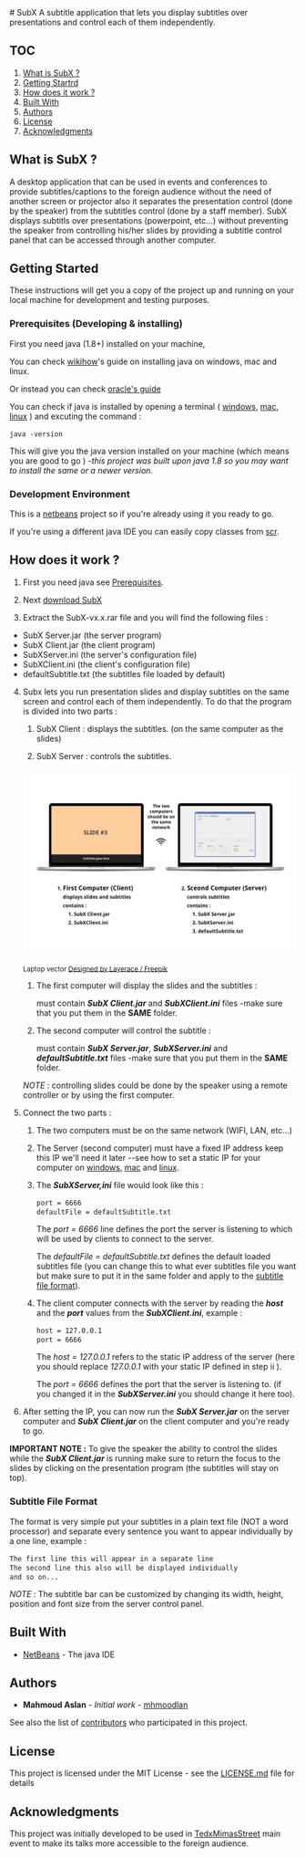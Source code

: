 <link href="https://afeld.github.io/emoji-css/emoji.css" rel="stylesheet">
# SubX
A subtitle application that lets you display subtitles over presentations and control each of them independently.

## TOC
1. [What is SubX ?](http://mhmoodlan.github.io/SubX/#what-is-subx-)
2. [Getting Startrd](http://mhmoodlan.github.io/SubX/#getting-started)
3. [How does it work ?](http://mhmoodlan.github.io/SubX/#how-does-it-work-)
4. [Built With](http://mhmoodlan.github.io/SubX/#built-with)
5. [Authors](http://mhmoodlan.github.io/SubX/#authors)
6. [License](http://mhmoodlan.github.io/SubX/#license)
7. [Acknowledgments](http://mhmoodlan.github.io/SubX/#acknowledgments)

## What is SubX ?
A desktop application that can be used in events and conferences to provide subtitles/captions to the foreign audience without the need of another screen or projector also it separates the presentation control (done by the speaker) from the subtitles control (done by a staff member).
SubX displays subtitls over presentations (powerpoint, etc...) without preventing the speaker from controlling his/her slides by providing a subtitle control panel that can be accessed through another computer.

## Getting Started

These instructions will get you a copy of the project up and running on your local machine for development and testing purposes.

### Prerequisites (Developing & installing)

First you need java (1.8+) installed on your machine,

You can check [wikihow](http://www.wikihow.com/Install-the-Java-Software-Development-Kit)'s guide on installing java on windows, mac and linux.

Or instead you can check [oracle's guide](https://docs.oracle.com/javase/8/docs/technotes/guides/install/windows_jdk_install.html)  <i class="em em-frog" ></i>

You can check if java is installed by opening a terminal ( [windows](http://www.wikihow.com/Open-the-Command-Prompt-in-Windows), [mac](http://www.wikihow.com/Open-a-Terminal-Window-in-Mac), [linux](http://www.wikihow.com/Open-a-Terminal-Window-in-Ubuntu) ) and excuting the command :
```
java -version
```
This will give you the java version installed on your machine (which means you are good to go <i class="em em---1"></i>) -*this project was built upon java 1.8 so you may want to install the same or a newer version*.

### Development Environment

This is a [netbeans](https://netbeans.org/) project so if you're already using it you ready to go.

If you're using a different java IDE you can easily copy classes from [scr](https://github.com/mhmoodlan/SubX/tree/master/src).

## How does it work ?
1. First you need java see [Prerequisites](http://mhmoodlan.github.io/SubX/#prerequisites-developing--installing).

2. Next [download SubX](https://github.com/mhmoodlan/SubX/releases/latest)

3. Extract the SubX-vx.x.rar file and you will find the following files :

* SubX Server.jar (the server program)
* SubX Client.jar (the client program)
* SubXServer.ini (the server's configuration file)
* SubXClient.ini (the client's configuration file)
* defaultSubtitle.txt (the subtitles file loaded by default)
  
4. Subx lets you run presentation slides and display subtitles on the same screen and control each of them independently. To do that the program is divided into two parts :
    1. SubX Client : displays the subtitles. (on the same computer as the slides)
    
    2. SubX Server : controls the subtitles.
    
    ![description of the two parts](https://raw.githubusercontent.com/mhmoodlan/SubX/master/img/desc-1.jpg)
    
    <sub> Laptop vector [Designed by Layerace / Freepik](http://www.freepik.com) </sub>
    1. The first computer will display the slides and the subtitles : 
      
          must contain _**SubX Client.jar**_ and _**SubXClient.ini**_ files -make sure that you put them in the **SAME** folder.
         
    2. The second computer will control the subtitle : 
    
          must contain _**SubX Server.jar**_, _**SubXServer.ini**_ and _**defaultSubtitle.txt**_ files -make sure that you put them in the **SAME** folder.
    
    _NOTE_ : controlling slides could be done by the speaker using a remote controller or by using the first computer.

5. Connect the two parts :
    1. The two computers must be on the same network (WIFI, LAN, etc...)
    2. The Server (second computer) must have a fixed IP address keep this IP we'll need it later --see how to set a static IP for your computer on [windows](https://www.howtogeek.com/howto/19249/how-to-assign-a-static-ip-address-in-xp-vista-or-windows-7), [mac](https://www.howtogeek.com/howto/22161/how-to-set-up-a-static-ip-in-mac-os-x) and [linux](https://www.howtoforge.com/linux-basics-set-a-static-ip-on-ubuntu).
    3. The _**SubXServer,ini**_ file would look like this :
    
        ```
        port = 6666
        defaultFile = defaultSubtitle.txt
        ```
        The _port = 6666_ line defines the port the server is listening to which will be used by clients to connect to the server.
        
        The _defaultFile = defaultSubtitle.txt_ defines the default loaded subtitles file (you can change this to what ever subtitles file you want but make sure to put it in the same folder and apply to the [subtitle file format](http://mhmoodlan.github.io/SubX/#subtitle-file-format)).
     
     4. The client computer connects with the server by reading the _**host**_ and the _**port**_ values from the _**SubXClient.ini**_, example :
        
        ```
        host = 127.0.0.1
        port = 6666
        ```
        The _host = 127.0.0.1_ refers to the static IP address of the server (here you should replace _127.0.0.1_ with your static IP defined in step ii ).
        
        The _port = 6666_ defines the port that the server is listening to. (if you changed it in the _**SubXServer.ini**_ you should change it here too).
        
6. After setting the IP, you can now run the _**SubX Server.jar**_ on the server computer and _**SubX Client.jar**_ on the client computer and you're ready to go. <i class="em em-confetti_ball"></i>

**IMPORTANT NOTE :** To give the speaker the ability to control the slides while the _**SubX Client.jar**_ is running make sure to return the focus to the slides by clicking on the presentation program (the subtitles will stay on top).

### Subtitle File Format
The format is very simple put your subtitles in a plain text file (NOT a word processor) and separate every sentence you want to appear individually by a one line, example :

```
The first line this will appear in a separate line
The second line this also will be displayed individually
and so on...
```
_NOTE :_ The subtitle bar can be customized by changing its width, height, position and font size from the server control panel.

## Built With
* [NetBeans](https://netbeans.org/) - The java IDE

## Authors

* **Mahmoud Aslan** - *Initial work* - [mhmoodlan](https://github.com/mhmoodlan)

See also the list of [contributors](https://github.com/mhmoodlan/SubX/graphs/contributors) who participated in this project.

## License

This project is licensed under the MIT License - see the [LICENSE.md](https://github.com/mhmoodlan/SubX/blob/master/LICENSE) file for details

## Acknowledgments

This project was initially developed to be used in [TedxMimasStreet](http://www.tedxmimasstreet.com) main event to make its talks more accessible to the foreign audience.
